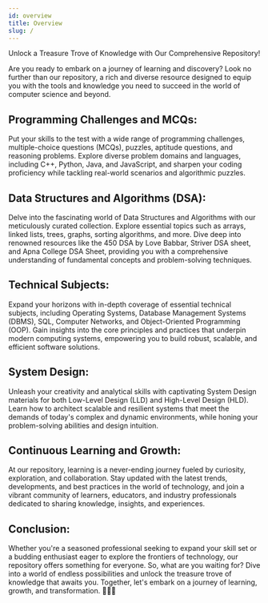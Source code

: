 ```yaml
---
id: overview
title: Overview
slug: /
---
```


Unlock a Treasure Trove of Knowledge with Our Comprehensive Repository!

Are you ready to embark on a journey of learning and discovery? Look no further than our repository, a rich and diverse resource designed to equip you with the tools and knowledge you need to succeed in the world of computer science and beyond.

## **Programming Challenges and MCQs:**
Put your skills to the test with a wide range of programming challenges, multiple-choice questions (MCQs), puzzles, aptitude questions, and reasoning problems. Explore diverse problem domains and languages, including C++, Python, Java, and JavaScript, and sharpen your coding proficiency while tackling real-world scenarios and algorithmic puzzles.

## **Data Structures and Algorithms (DSA):**
Delve into the fascinating world of Data Structures and Algorithms with our meticulously curated collection. Explore essential topics such as arrays, linked lists, trees, graphs, sorting algorithms, and more. Dive deep into renowned resources like the 450 DSA by Love Babbar, Striver DSA sheet, and Apna College DSA Sheet, providing you with a comprehensive understanding of fundamental concepts and problem-solving techniques.

## **Technical Subjects:**
Expand your horizons with in-depth coverage of essential technical subjects, including Operating Systems, Database Management Systems (DBMS), SQL, Computer Networks, and Object-Oriented Programming (OOP). Gain insights into the core principles and practices that underpin modern computing systems, empowering you to build robust, scalable, and efficient software solutions.

## **System Design:**
Unleash your creativity and analytical skills with captivating System Design materials for both Low-Level Design (LLD) and High-Level Design (HLD). Learn how to architect scalable and resilient systems that meet the demands of today's complex and dynamic environments, while honing your problem-solving abilities and design intuition.

## **Continuous Learning and Growth:**
At our repository, learning is a never-ending journey fueled by curiosity, exploration, and collaboration. Stay updated with the latest trends, developments, and best practices in the world of technology, and join a vibrant community of learners, educators, and industry professionals dedicated to sharing knowledge, insights, and experiences.

## **Conclusion:**
Whether you're a seasoned professional seeking to expand your skill set or a budding enthusiast eager to explore the frontiers of technology, our repository offers something for everyone. So, what are you waiting for? Dive into a world of endless possibilities and unlock the treasure trove of knowledge that awaits you. Together, let's embark on a journey of learning, growth, and transformation. 🚀🌐💡